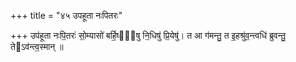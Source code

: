 +++
title = "४५ उपहूता नःपितरः"

+++
उप॑हूता नःपि॒तरः॑ सो॒म्यासो॑ बर्हि॒ष्ये᳡षु नि॒धिषु॑ प्रि॒येषु॑। त आ ग॑मन्तु॒ त इ॒हश्रु॑व॒न्त्वधि॑ ब्रुवन्तु॒ तेऽव॑न्त्व॒स्मान् ॥